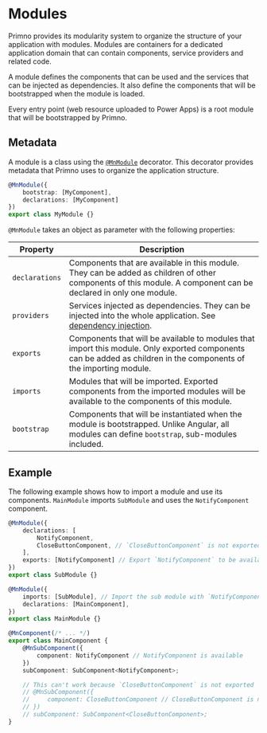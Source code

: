 # Modules

Primno provides its modularity system to organize the structure of your application with modules. Modules are containers for a dedicated application domain that can contain components, service providers and related code.

A module defines the components that can be used and the services that can be injected as dependencies. It also define the components that will be bootstrapped when the module is loaded.

Every entry point (web resource uploaded to Power Apps) is a root module that will be bootstrapped by Primno.

## Metadata

A module is a class using the [`@MnModule`](../api-reference/functions/MnModule) decorator.
This decorator provides metadata that Primno uses to organize the application structure.

```ts title="A module that will start MyComponent"
@MnModule({
    bootstrap: [MyComponent],
    declarations: [MyComponent]
})
export class MyModule {}
```

`@MnModule` takes an object as parameter with the following properties:

| Property | Description |
| --- | --- |
| `declarations` | Components that are available in this module. They can be added as children of other components of this module. A component can be declared in only one module. |
| `providers` | Services injected as dependencies. They can be injected into the whole application. See [dependency injection](dependency-injection). |
| `exports` | Components that will be available to modules that import this module. Only exported components can be added as children in the components of the importing module. |
| `imports` | Modules that will be imported. Exported components from the imported modules will be available to the components of this module. |
| `bootstrap` | Components that will be instantiated when the module is bootstrapped. Unlike Angular, all modules can define `bootstrap`, sub-modules included. |

## Example

The following example shows how to import a module and use its components.
`MainModule` imports `SubModule` and uses the `NotifyComponent` component.

```ts title="sub.module.ts"
@MnModule({
    declarations: [
        NotifyComponent,
        CloseButtonComponent, // `CloseButtonComponent` is not exported
    ],
    exports: [NotifyComponent] // Export `NotifyComponent` to be available in `MainModule`
})
export class SubModule {}
```

```ts title="main.module.ts"
@MnModule({
    imports: [SubModule], // Import the sub module with `NotifyComponent`
    declarations: [MainComponent],
})
export class MainModule {}
```

```ts title="main.component.ts"
@MnComponent(/* ... */)
export class MainComponent {
    @MnSubComponent({
        component: NotifyComponent // NotifyComponent is available
    })
    subComponent: SubComponent<NotifyComponent>;

    // This can't work because `CloseButtonComponent` is not exported
    // @MnSubComponent({
    //     component: CloseButtonComponent // CloseButtonComponent is not available
    // })
    // subComponent: SubComponent<CloseButtonComponent>;
}
```